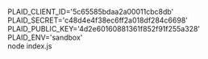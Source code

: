 PLAID_CLIENT_ID='5c65585bdaa2a00011cbc8db' \
PLAID_SECRET='c48d4e4f38ec6ff2a018df284c6698' \
PLAID_PUBLIC_KEY='4d2e60160881361f852f91f255a328' \
PLAID_ENV='sandbox' \
node index.js
